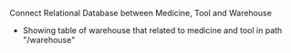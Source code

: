 Connect Relational Database between Medicine, Tool and Warehouse
- Showing table of warehouse that related to medicine and tool in path "/warehouse"